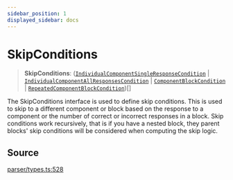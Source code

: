 ```yaml
---
sidebar_position: 1
displayed_sidebar: docs
---
```


# SkipConditions

> **SkipConditions**: ([`IndividualComponentSingleResponseCondition`](../interfaces/IndividualComponentSingleResponseCondition.md) \| [`IndividualComponentAllResponsesCondition`](../interfaces/IndividualComponentAllResponsesCondition.md) \| [`ComponentBlockCondition`](../interfaces/ComponentBlockCondition.md) \| [`RepeatedComponentBlockCondition`](../interfaces/RepeatedComponentBlockCondition.md))[]

The SkipConditions interface is used to define skip conditions. This is used to skip to a different component or block based on the response to a component or the number of correct or incorrect responses in a block. Skip conditions work recursively, that is if you have a nested block, they parent blocks' skip conditions will be considered when computing the skip logic.

## Source

[parser/types.ts:528](https://github.com/revisit-studies/study/blob/9476518/src/parser/types.ts#L528)

